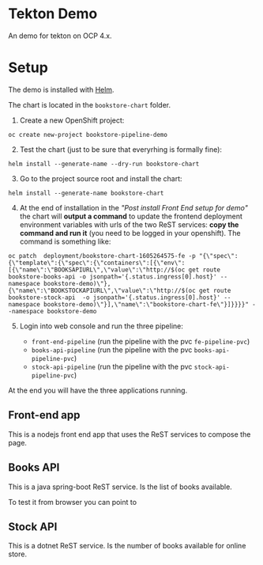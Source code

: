 # Tekton Demo

An demo for tekton on OCP 4.x.

# Setup

The demo is installed with [Helm](https://heml.io/).

The chart is located in the ```bookstore-chart``` folder.

1. Create a new OpenShift project:

```oc create new-project bookstore-pipeline-demo```

2. Test the chart (just to be sure that everyrhing is formally fine):

```helm install --generate-name --dry-run bookstore-chart```

3. Go to the project source root and install the chart: 

```helm install --generate-name bookstore-chart```

4. At the end of installation in  the *"Post install Front End setup for demo"* the chart will **output a command** to update the frontend deployment environment variables with urls of the two ReST services: **copy the command and run it** (you need to be logged in your openshift). The command is something like:

```
oc patch  deployment/bookstore-chart-1605264575-fe -p "{\"spec\":{\"template\":{\"spec\":{\"containers\":[{\"env\":[{\"name\":\"BOOKSAPIURL\",\"value\":\"http://$(oc get route bookstore-books-api -o jsonpath='{.status.ingress[0].host}' --namespace bookstore-demo)\"},{\"name\":\"BOOKSTOCKAPIURL\",\"value\":\"http://$(oc get route bookstore-stock-api  -o jsonpath='{.status.ingress[0].host}' --namespace bookstore-demo)\"}],\"name\":\"bookstore-chart-fe\"}]}}}}" --namespace bookstore-demo
```

5. Login into web console and run the three pipeline:
    
    * ```front-end-pipeline``` (run the pipeline with the pvc ```fe-pipeline-pvc```)
    * ```books-api-pipeline``` (run the pipeline with the pvc ```books-api-pipeline-pvc```)    
    * ```stock-api-pipeline``` (run the pipeline with the pvc ```stock-api-pipeline-pvc```)

At the end you will have the three applications running.

## Front-end app

This is a nodejs front end app that uses the ReST services to compose the page.

## Books API

This is a java spring-boot ReST service. Is the list of books available.

To test it from browser you can point to 

## Stock API

This is a dotnet ReST service. Is the number of books available for online store.


